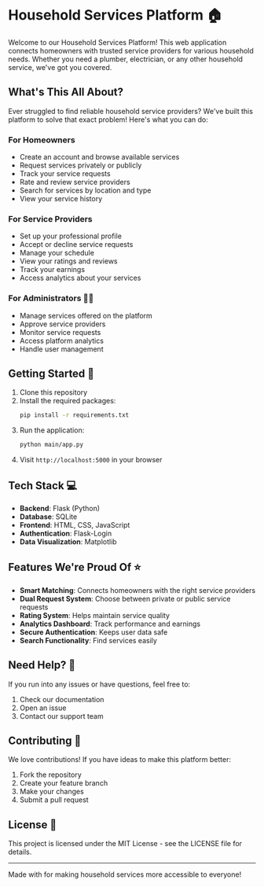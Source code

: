 # Household Services Platform 🏠

Welcome to our Household Services Platform! This web application connects homeowners with trusted service providers for various household needs. Whether you need a plumber, electrician, or any other household service, we've got you covered.

## What's This All About? 

Ever struggled to find reliable household service providers? We've built this platform to solve that exact problem! Here's what you can do:

### For Homeowners 
- Create an account and browse available services
- Request services privately or publicly
- Track your service requests
- Rate and review service providers
- Search for services by location and type
- View your service history

### For Service Providers 
- Set up your professional profile
- Accept or decline service requests
- Manage your schedule
- View your ratings and reviews
- Track your earnings
- Access analytics about your services

### For Administrators 👨‍💼
- Manage services offered on the platform
- Approve service providers
- Monitor service requests
- Access platform analytics
- Handle user management

## Getting Started 🚀

1. Clone this repository
2. Install the required packages:
   ```bash
   pip install -r requirements.txt
   ```
3. Run the application:
   ```bash
   python main/app.py
   ```
4. Visit `http://localhost:5000` in your browser

## Tech Stack 💻

- **Backend**: Flask (Python)
- **Database**: SQLite
- **Frontend**: HTML, CSS, JavaScript
- **Authentication**: Flask-Login
- **Data Visualization**: Matplotlib

## Features We're Proud Of ⭐

- **Smart Matching**: Connects homeowners with the right service providers
- **Dual Request System**: Choose between private or public service requests
- **Rating System**: Helps maintain service quality
- **Analytics Dashboard**: Track performance and earnings
- **Secure Authentication**: Keeps user data safe
- **Search Functionality**: Find services easily

## Need Help? 🤝

If you run into any issues or have questions, feel free to:
1. Check our documentation
2. Open an issue
3. Contact our support team

## Contributing 🌟

We love contributions! If you have ideas to make this platform better:
1. Fork the repository
2. Create your feature branch
3. Make your changes
4. Submit a pull request

## License 📄

This project is licensed under the MIT License - see the LICENSE file for details.

---

Made with for making household services more accessible to everyone! 

